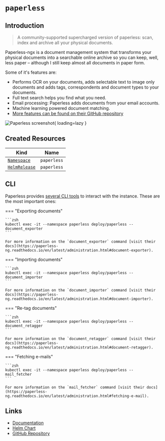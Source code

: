 # `paperless`

## Introduction

> A community-supported supercharged version of paperless: scan, index and archive all your physical documents.

Paperless-ngx is a document management system that transforms your physical documents into a searchable online archive so you can keep, well, less paper – although I still keep almost all documents in paper form.

Some of it's features are:

- Performs OCR on your documents, adds selectable text to image only documents and adds tags, correspondents and document types to your documents.
- Full text search helps you find what you need.
- Email processing: Paperless adds documents from your email accounts.
- Machine learning powered document matching.
- [More features can be found on their GitHub repository](https://github.com/paperless-ngx/paperless-ngx#features)

![Paperless screenshot](/assets/paperless.png){ loading=lazy }

## Created Resources

| Kind                                | Name                       |
| ----------------------------------- | -------------------------- |
| [`Namespace`][ref-namespace]        | `paperless`                |
| [`HelmRelease`][ref-helm-release]   | `paperless`                |

[ref-namespace]: https://kubernetes.io/docs/reference/kubernetes-api/cluster-resources/namespace-v1/
[ref-helm-release]: https://fluxcd.io/docs/components/helm/helmreleases/

## CLI

Paperless provides [several CLI tools](https://paperless-ng.readthedocs.io/en/latest/administration.html#management-utilities) to interact with the instance. These are the most important ones:

=== "Exporting documents"

    ```zsh
    kubectl exec -it --namespace paperless deploy/paperless -- document_exporter
    ```

    For more information on the `document_exporter` command [visit their docs](https://paperless-ng.readthedocs.io/en/latest/administration.html#document-exporter).

=== "Importing documents"

    ```zsh
    kubectl exec -it --namespace paperless deploy/paperless -- document_importer
    ```

    For more information on the `document_importer` command [visit their docs](https://paperless-ng.readthedocs.io/en/latest/administration.html#document-importer).

=== "Re-tag documents"

    ```zsh
    kubectl exec -it --namespace paperless deploy/paperless -- document_retagger
    ```

    For more information on the `document_retagger` command [visit their docs](https://paperless-ng.readthedocs.io/en/latest/administration.html#document-retagger).

=== "Fetching e-mails"

    ```zsh
    kubectl exec -it --namespace paperless deploy/paperless -- mail_fetcher
    ```

    For more information on the `mail_fetcher` command [visit their docs](https://paperless-ng.readthedocs.io/en/latest/administration.html#fetching-e-mail).

## Links

- [Documentation](https://paperless-ngx.readthedocs.io)
- [Helm Chart](https://charts.pascaliske.dev/charts/paperless/)
- [GitHub Repository](https://github.com/paperless-ngx/paperless-ngx)
